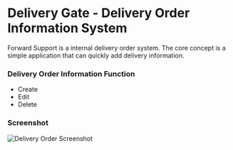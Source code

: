 ﻿# Delivery Gate - Delivery Order Information System

Forward Support is a internal delivery order system. The core concept is a simple application that can quickly add delivery information.   

### Delivery Order Information Function

* Create
* Edit
* Delete



### Screenshot
![Delivery Order Screenshot](https://github.com/hanbanana/DeliveryGate/views/images/delivery-order-createOrder-page.png)

